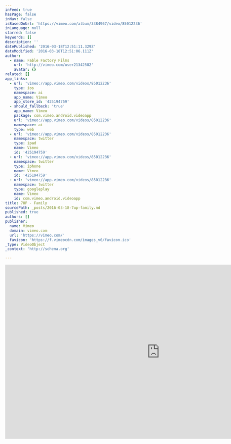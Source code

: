 ```yaml
---
inFeed: true
hasPage: false
inNav: false
isBasedOnUrl: 'https://vimeo.com/album/3384967/video/85012236'
inLanguage: null
starred: false
keywords: []
description: ''
datePublished: '2016-03-18T12:51:11.329Z'
dateModified: '2016-03-18T12:51:06.111Z'
author:
  - name: Fable Factory Films
    url: 'http://vimeo.com/user21342582'
    avatar: {}
related: []
app_links:
  - url: 'vimeo://app.vimeo.com/videos/85012236'
    type: ios
    namespace: ai
    app_name: Vimeo
    app_store_id: '425194759'
  - should_fallback: 'true'
    app_name: Vimeo
    package: com.vimeo.android.videoapp
    url: 'vimeo://app.vimeo.com/videos/85012236'
    namespace: ai
    type: web
  - url: 'vimeo://app.vimeo.com/videos/85012236'
    namespace: twitter
    type: ipad
    name: Vimeo
    id: '425194759'
  - url: 'vimeo://app.vimeo.com/videos/85012236'
    namespace: twitter
    type: iphone
    name: Vimeo
    id: '425194759'
  - url: 'vimeo://app.vimeo.com/videos/85012236'
    namespace: twitter
    type: googleplay
    name: Vimeo
    id: com.vimeo.android.videoapp
title: 7UP - Family
sourcePath: _posts/2016-03-18-7up-family.md
published: true
authors: []
publisher:
  name: Vimeo
  domain: vimeo.com
  url: 'https://vimeo.com/'
  favicon: 'https://f.vimeocdn.com/images_v6/favicon.ico'
_type: VideoObject
_context: 'http://schema.org'

---
```

<iframe src="https://cdn.embedly.com/widgets/media.html?src=https%3A%2F%2Fplayer.vimeo.com%2Fvideo%2F85012236&amp;url=https%3A%2F%2Fvimeo.com%2F85012236&amp;image=http%3A%2F%2Fi.vimeocdn.com%2Fvideo%2F482000234_1280.jpg&amp;key=b7d04c9b404c499eba89ee7072e1c4f7&amp;type=text%2Fhtml&amp;schema=vimeo" width="1000" height="563" scrolling="no" frameborder="0" allowfullscreen="allowfullscreen" style=""></iframe>